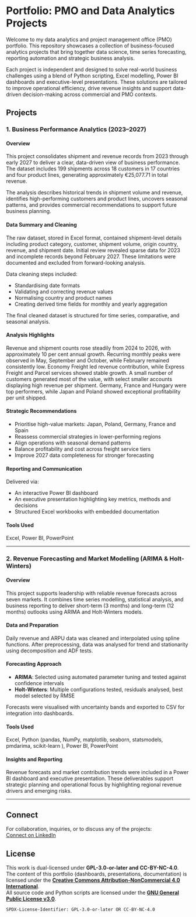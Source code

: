 # Portfolio: PMO and Data Analytics Projects

Welcome to my data analytics and project management office (PMO) portfolio. This repository showcases a collection of business-focused analytics projects that bring together data science, time series forecasting, reporting automation and strategic business analysis.

Each project is independent and designed to solve real-world business challenges using a blend of Python scripting, Excel modelling, Power BI dashboards and executive-level presentations. These solutions are tailored to improve operational efficiency, drive revenue insights and support data-driven decision-making across commercial and PMO contexts.

## Projects

### 1. Business Performance Analytics (2023–2027)

#### Overview

This project consolidates shipment and revenue records from 2023 through early 2027 to deliver a clear, data-driven view of business performance. The dataset includes 199 shipments across 18 customers in 17 countries and four product lines, generating approximately €25,077.71 in total revenue.

The analysis describes historical trends in shipment volume and revenue, identifies high-performing customers and product lines, uncovers seasonal patterns, and provides commercial recommendations to support future business planning.

#### Data Summary and Cleaning

The raw dataset, stored in Excel format, contained shipment-level details including product category, customer, shipment volume, origin country, revenue, and shipment date. Initial review revealed sparse data for 2023 and incomplete records beyond February 2027. These limitations were documented and excluded from forward-looking analysis.

Data cleaning steps included:
- Standardising date formats
- Validating and correcting revenue values
- Normalising country and product names
- Creating derived time fields for monthly and yearly aggregation

The final cleaned dataset is structured for time series, comparative, and seasonal analysis.

#### Analysis Highlights

Revenue and shipment counts rose steadily from 2024 to 2026, with approximately 10 per cent annual growth. Recurring monthly peaks were observed in May, September and October, while February remained consistently low. Economy Freight led revenue contribution, while Express Freight and Parcel services showed stable growth. A small number of customers generated most of the value, with select smaller accounts displaying high revenue per shipment. Germany, France and Hungary were top performers, while Japan and Poland showed exceptional profitability per unit shipped.

#### Strategic Recommendations

- Prioritise high-value markets: Japan, Poland, Germany, France and Spain  
- Reassess commercial strategies in lower-performing regions  
- Align operations with seasonal demand patterns  
- Balance profitability and cost across freight service tiers  
- Improve 2027 data completeness for stronger forecasting

#### Reporting and Communication

Delivered via:
- An interactive Power BI dashboard  
- An executive presentation highlighting key metrics, methods and decisions  
- Structured Excel workbooks with embedded documentation

#### Tools Used

Excel, Power BI, PowerPoint

---

### 2. Revenue Forecasting and Market Modelling (ARIMA & Holt-Winters)

#### Overview

This project supports leadership with reliable revenue forecasts across seven markets. It combines time series modelling, statistical analysis, and business reporting to deliver short-term (3 months) and long-term (12 months) outlooks using ARIMA and Holt-Winters models.

#### Data and Preparation

Daily revenue and ARPU data was cleaned and interpolated using spline functions. After preprocessing, data was analysed for trend and stationarity using decomposition and ADF tests.

#### Forecasting Approach

- **ARIMA**: Selected using automated parameter tuning and tested against confidence intervals  
- **Holt-Winters**: Multiple configurations tested, residuals analysed, best model selected by RMSE  

Forecasts were visualised with uncertainty bands and exported to CSV for integration into dashboards.

#### Tools Used

Excel, Python (pandas, NumPy, matplotlib, seaborn, statsmodels, pmdarima, scikit-learn ), Power BI, PowerPoint

#### Insights and Reporting

Revenue forecasts and market contribution trends were included in a Power BI dashboard and executive presentation. These deliverables support strategic planning and operational focus by highlighting regional revenue drivers and emerging risks.

---

## Connect

For collaboration, inquiries, or to discuss any of the projects:  
[Connect on LinkedIn](https://www.linkedin.com/in/serdaregeenderer/)

## License

This work is dual-licensed under **GPL-3.0-or-later** **and** **CC-BY-NC-4.0**.  
The content of this portfolio (dashboards, presentations, documentation) is licensed under the [**Creative Commons Attribution-NonCommercial 4.0 International**](https://creativecommons.org/licenses/by-nc/4.0/legalcode.en).  
All source code and Python scripts are licensed under the [**GNU General Public License v3.0**](https://spdx.org/licenses/GPL-3.0-or-later.html).

`SPDX-License-Identifier: GPL-3.0-or-later OR CC-BY-NC-4.0`
